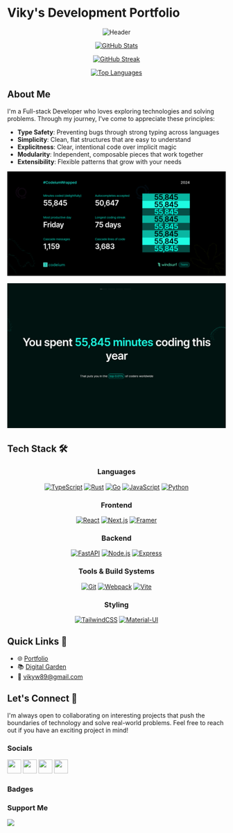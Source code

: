 # Viky's Development Portfolio

<div align="center">

![Header](https://user-images.githubusercontent.com/18350557/176309783-0785949b-9127-417c-8b55-ab5a4333674e.gif)

[![GitHub Stats](https://github-readme-stats.vercel.app/api?username=vikyw89&show_icons=true&hide=&count_private=true&title_color=0891b2&text_color=ffffff&icon_color=0891b2&bg_color=1c1917&hide_border=true&show_icons=true)](https://github.com/vikyw89)

[![GitHub Streak](https://github-readme-streak-stats.herokuapp.com/?user=vikyw89&stroke=ffffff&background=1c1917&ring=0891b2&fire=0891b2&currStreakNum=ffffff&currStreakLabel=0891b2&sideNums=ffffff&sideLabels=ffffff&dates=ffffff&hide_border=true)](https://github.com/vikyw89)

[![Top Languages](https://github-readme-stats.vercel.app/api/top-langs/?username=vikyw89&langs_count=10&title_color=0891b2&text_color=ffffff&icon_color=0891b2&bg_color=1c1917&hide_border=true&locale=en&custom_title=Top%20%Languages&layout=compact)](https://github.com/vikyw89)

</div>

## About Me

I'm a Full-stack Developer who loves exploring technologies and solving problems. Through my journey, I've come to appreciate these principles:

- **Type Safety**: Preventing bugs through strong typing across languages
- **Simplicity**: Clean, flat structures that are easy to understand
- **Explicitness**: Clear, intentional code over implicit magic
- **Modularity**: Independent, composable pieces that work together
- **Extensibility**: Flexible patterns that grow with your needs

![Wrapped 2024](wrapped2024.png)

![Profile Image](image.png)

## Tech Stack 🛠️

<div align="center">

### Languages

[![TypeScript](https://skillicons.dev/icons?i=ts)](https://www.typescriptlang.org/)
[![Rust](https://skillicons.dev/icons?i=rust)](https://www.rust-lang.org/)
[![Go](https://skillicons.dev/icons?i=go)](https://golang.org/)
[![JavaScript](https://skillicons.dev/icons?i=js)](https://developer.mozilla.org/en-US/docs/Web/JavaScript)
[![Python](https://skillicons.dev/icons?i=python)](https://www.python.org/)

### Frontend

[![React](https://skillicons.dev/icons?i=react)](https://reactjs.org/)
[![Next.js](https://skillicons.dev/icons?i=nextjs)](https://nextjs.org/)
[![Framer](https://skillicons.dev/icons?i=framer)](https://www.framer.com/motion/)

### Backend

[![FastAPI](https://skillicons.dev/icons?i=fastapi)](https://fastapi.tiangolo.com/)
[![Node.js](https://skillicons.dev/icons?i=nodejs)](https://nodejs.org/)
[![Express](https://skillicons.dev/icons?i=express)](https://expressjs.com/)

### Tools & Build Systems

[![Git](https://skillicons.dev/icons?i=git)](https://git-scm.com/)
[![Webpack](https://skillicons.dev/icons?i=webpack)](https://webpack.js.org/)
[![Vite](https://skillicons.dev/icons?i=vite)](https://vitejs.dev/)

### Styling

[![TailwindCSS](https://skillicons.dev/icons?i=tailwind)](https://tailwindcss.com/)
[![Material-UI](https://skillicons.dev/icons?i=materialui)](https://mui.com/)

</div>

## Quick Links 🔗

- 🌐 [Portfolio](http://personal-portfolio-eight-rose.vercel.app/)
- 📚 [Digital Garden](https://digital-garden-vikyw89.vercel.app)
- 📧 [vikyw89@gmail.com](mailto:vikyw89@gmail.com)

## Let's Connect 🤝

I'm always open to collaborating on interesting projects that push the boundaries of technology and solve real-world problems. Feel free to reach out if you have an exciting project in mind!

### Socials

<p align="left"> <a href="https://www.dev.to/vikyw89" target="_blank" rel="noreferrer"><img src="https://raw.githubusercontent.com/danielcranney/readme-generator/main/public/icons/socials/devdotto.svg" width="32" height="32" /></a> <a href="https://discord.com/users/188556715128520704" target="_blank" rel="noreferrer"><img src="https://raw.githubusercontent.com/danielcranney/readme-generator/main/public/icons/socials/discord.svg" width="32" height="32" /></a> <a href="https://www.github.com/vikyw89" target="_blank" rel="noreferrer"><img src="https://raw.githubusercontent.com/danielcranney/readme-generator/main/public/icons/socials/github.svg" width="32" height="32" /></a> <a href="https://www.linkedin.com/in/vikyweb" target="_blank" rel="noreferrer"><img src="https://raw.githubusercontent.com/danielcranney/readme-generator/main/public/icons/socials/linkedin.svg" width="32" height="32" /></a></p>

### Badges

### Support Me

<a href="https://www.buymeacoffee.com/vikyw"><img src="https://cdn.buymeacoffee.com/buttons/v2/default-yellow.png" width="200" /></a>

